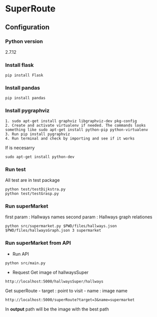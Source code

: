 # SuperRoute

## Configuration
### Python version
2.7.12
### Install flask
```
pip install Flask
```
### Install pandas
```
pip install pandas
```
### Install pygraphviz
```
1. sudo apt-get install graphviz libgraphviz-dev pkg-config
2. Create and activate virtualenv if needed. The commands looks something like sudo apt-get install python-pip python-virtualenv
3. Run pip install pygraphviz
4. Run terminal and check by importing and see if it works
```
If is necesarry
```
sudo apt-get install python-dev
```
### Run test
All test are in test package
```
python test/testDijkstra.py
python test/testGrasp.py
```
### Run superMarket
first param : Hallways names
second param : Hallways graph relationes
```
python src/supermarket.py $PWD/files/hallways.json $PWD/files/hallwaysGraph.json 3 supermarket 
```
### Run superMarket from API
* Run API
```
python src/main.py
```
* Request
Get image of hallwaysSuper
```
http://localhost:5000/hallwaysSuper/hallways
```
Get superRoute
    - target : point to visit
    - name : image name
```
http://localhost:5000/superRoute?target=3&name=supermarket
```


In **output** path will be the image with the best path